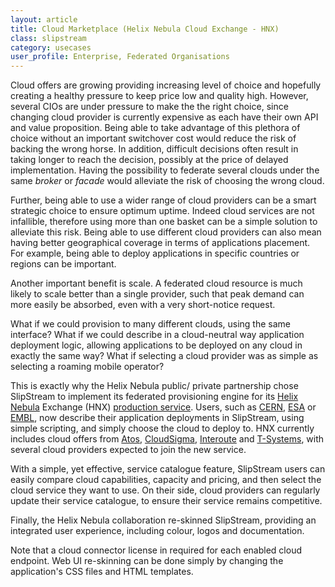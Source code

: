 ```yaml
---
layout: article
title: Cloud Marketplace (Helix Nebula Cloud Exchange - HNX)
class: slipstream
category: usecases
user_profile: Enterprise, Federated Organisations
---
```


Cloud offers are growing providing increasing level of choice and hopefully creating a healthy pressure to keep price low and quality high.
However, several CIOs are under pressure to make the the right choice, since changing cloud provider is currently expensive as each have their own API and value proposition.
Being able to take advantage of this plethora of choice without an important switchover cost would reduce the risk of backing the wrong horse. In addition, difficult decisions
often result in taking longer to reach the decision, possibly at the price of delayed implementation. Having the possibility to federate several clouds under the same
*broker* or *facade* would alleviate the risk of choosing the wrong cloud.

Further, being able to use a wider range of cloud providers can be a smart strategic choice to ensure optimum uptime. Indeed cloud services are not infallible, therefore using
more than one basket can be a simple solution to alleviate this risk. Being able to use different cloud providers can also mean having better geographical coverage
in terms of applications placement. For example, being able to deploy applications in specific countries or regions can be important.

Another important benefit is scale. A federated cloud resource is much likely to scale better than a single provider, such that peak demand can more easily
be absorbed, even with a very short-notice request.

What if we could provision to many different clouds, using the same interface? What if we could describe in a cloud-neutral way application deployment logic, allowing
applications to be deployed on any cloud in exactly the same way? What if selecting a cloud provider was as simple as selecting a roaming mobile operator?

This is exactly why the Helix Nebula public/ private partnership chose SlipStream to implement its federated provisioning engine for its [Helix Nebula](http://hnx.helix-nebula.eu/) Exchange (HNX) [production
service](http://www.helix-nebula.eu/). Users, such as [CERN](http://cern.ch), [ESA](http://esa.int) or [EMBL](http://embl.org), now describe their application deployments in SlipStream, using simple scripting, and simply choose the cloud to deploy to. HNX
currently includes cloud offers from [Atos](http://atos.net), [CloudSigma](http://cloudsigma.com), [Interoute](http://interoute.com) and [T-Systems](http://t-systems.com), with several cloud providers expected to join the new service.

With a simple, yet effective, service catalogue feature, SlipStream users can easily compare cloud capabilities, capacity and pricing, and then select the cloud service
they want to use. On their side, cloud providers can regularly update their service catalogue, to ensure their service remains competitive.     

Finally, the Helix Nebula collaboration re-skinned SlipStream, providing an integrated user experience, including colour, logos and documentation.

Note that a cloud connector license in required for each enabled cloud endpoint. Web UI re-skinning can be done simply by changing the application's CSS files and HTML templates.
